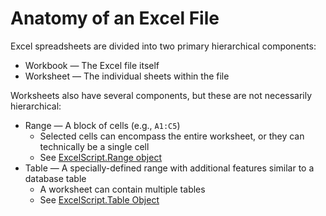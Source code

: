 # Anatomy of an Excel File
Excel spreadsheets are divided into two primary hierarchical components:
- Workbook &mdash; The Excel file itself
- Worksheet &mdash; The individual sheets within the file

Worksheets also have several components, but these are not necessarily hierarchical:
- Range &mdash; A block of cells (e.g., `A1:C5`)
  - Selected cells can encompass the entire worksheet, or they can technically be a single cell
  - See [ExcelScript.Range object](rangeObject)
- Table &mdash; A specially-defined range with additional features similar to a database table
  - A worksheet can contain multiple tables
  - See [ExcelScript.Table Object](tableObject)

[//]: # (HIDDEN REFERENCES)
[tableObject]: <https://docs.microsoft.com/en-us/javascript/api/office-scripts/excelscript/excelscript.table?view=office-scripts>
[rangeObject]: <https://docs.microsoft.com/en-us/javascript/api/office-scripts/excelscript/excelscript.range?view=office-scripts>